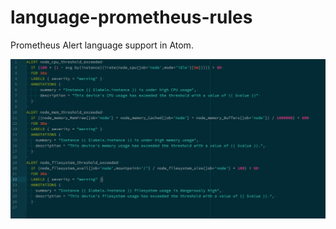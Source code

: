 # language-prometheus-rules

Prometheus Alert language support in Atom.

![Screenshot](./screenshot.png)
